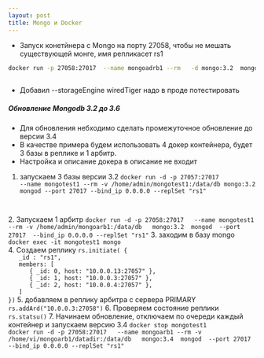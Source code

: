 ```yaml
---
layout: post
title: Mongo и Docker
---
```


- Запуск конетйнера с Mongo на порту 27058, чтобы не мешать существующей монге, имя репликасет rs1 

```bash
docker run -p 27058:27017  --name mongoadrb1 --rm   -d mongo:3.2  mongod --replSet "rs1" --storageEngine wiredTiger --port 27017 --smallfiles --bind_ip 0.0.0.0
 
```
- Дoбавил --storageEngine wiredTiger  надо в проде потестировать

##### Обновление Mongodb 3.2 до 3.6

- Для обновления небходимо сделать промежуточное обновление до версии 3.4 
- В качестве примера будем использовать 4 докер контейнера, будет 3 базы в реплике и 1 арбитр.
- Настройка и описание докера в описание не входит

1. запускаем 3 базы  версии 3.2
<code>docker run -d -p 27057:27017   --name mongotest1 --rm -v /home/admin/mongotest1:/data/db   mongo:3.2  mongod  --port 27017  --bind_ip 0.0.0.0 --replSet "rs1" 
</code>
2. Запускаем 1 арбитр
<code>docker run -d -p 27058:27017   --name mongotest1 --rm -v /home/admin/mongoarb1:/data/db   mongo:3.2  mongod  --port 27017  --bind_ip 0.0.0.0 --replSet "rs1"</code>
3. заходим в базу mongo
<code>docker exec -it mongotest1 mongo
</code>
4. Создаем реплику
<code>rs.initiate( {
   _id : "rs1",
   members: [
      { _id: 0, host: "10.0.0.13:27057" },
      { _id: 1, host: "10.0.0.3:27057" },
      { _id: 2, host: "10.0.0.4:27057" },
   ]
})</code>
5. добавляем в реплику арбитра с сервера PRIMARY
<code>rs.addArd("10.0.0.3:27058")</code>
6. Проверяем состояние реплики
<code>rs.statsu()</code>
7. Начинаем обновление, отключаем по очереди каждый контейнер и запускаем версию 3.4
<code>docker stop mongotest1
docker run -d -p 27058:27017   --name mongoarb1 --rm -v /home/vi/mongoarb1/datadir:/data/db   mongo:3.4  mongod  --port 27017  --bind_ip 0.0.0.0 --replSet "rs1" 
</code>